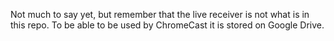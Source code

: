 Not much to say yet, but remember that the live receiver is not what is in this repo. To be able to be used by ChromeCast it is stored on Google Drive.

